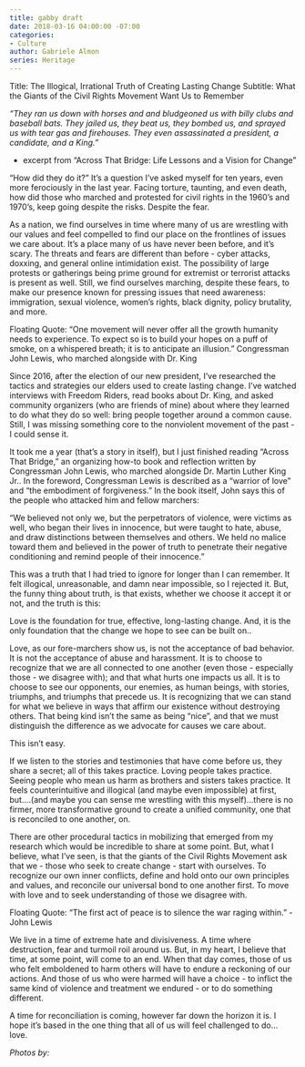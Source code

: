 ```yaml
---
title: gabby draft
date: 2018-03-16 04:00:00 -07:00
categories:
- Culture
author: Gabriele Almon
series: Heritage
---
```


Title: The Illogical, Irrational Truth of Creating Lasting Change
Subtitle: What the Giants of the Civil Rights Movement Want Us to Remember

*“They ran us down with horses and and bludgeoned us with billy clubs and baseball bats. They jailed us, they beat us, they bombed us, and sprayed us with tear gas and firehouses. They even assassinated a president, a candidate, and a King.”*

- excerpt from “Across That Bridge: Life Lessons and a Vision for Change”

“How did they do it?” It’s a question I’ve asked myself for ten years, even more ferociously in the last year. Facing torture, taunting, and even death, how did those who marched and protested for civil rights in the 1960’s and 1970’s, keep going despite the risks. Despite the fear.

As a nation, we find ourselves in time where many of us are wrestling with our values and feel compelled to find our place on the frontlines of issues we care about. It’s a place many of us have never been before, and it’s scary. The threats and fears are different than before - cyber attacks, doxxing, and general online intimidation exist. The possibility of large protests or gatherings being prime ground for extremist or terrorist attacks is present as well. Still, we find ourselves marching, despite these fears, to make our presence known for pressing issues that need awareness: immigration, sexual violence, women’s rights, black dignity, policy brutality, and more.

Floating Quote:
“One movement will never offer all the growth humanity needs to experience. To expect so is to build your hopes on a puff of smoke, on a whispered breath; it is to anticipate an illusion.” Congressman John Lewis, who marched alongside with Dr. King

Since 2016, after the election of our new president, I’ve researched the tactics and strategies our elders used to create lasting change. I’ve watched interviews with Freedom Riders, read books about Dr. King, and asked community organizers (who are friends of mine) about where they learned to do what they do so well: bring people together around a common cause. Still, I was missing something core to the nonviolent movement of the past - I could sense it.

It took me a year (that’s a story in itself), but I just finished reading “Across That Bridge,” an organizing how-to book and reflection written by Congressman John Lewis, who marched alongside Dr. Martin Luther King Jr..  In the foreword, Congressman Lewis is described as a “warrior of love” and “the embodiment of forgiveness.” In the book itself, John says this of the people who attacked him and fellow marchers:

“We believed not only we, but the perpetrators of violence, were victims as well, who began their lives in innocence, but were taught to hate, abuse, and draw distinctions between themselves and others. We held no malice toward them and believed in the power of truth to penetrate their negative conditioning and remind people of their innocence.”

This was a truth that I had tried to ignore for longer than I can remember. It felt illogical, unreasonable, and damn near impossible, so I rejected it. But, the funny thing about truth, is that exists, whether we choose it accept it or not, and the truth is this:

Love is the foundation for true, effective, long-lasting change. And, it is the only foundation that the change we hope to see can be built on..

Love, as our fore-marchers show us, is not the acceptance of bad behavior. It is not the acceptance of abuse and harassment. It is to choose to recognize that we are all connected to one another (even those - especially those - we disagree with); and that what hurts one impacts us all. It is to choose to see our opponents, our enemies, as human beings, with stories, triumphs, and triumphs that precede us. It is recognizing that we can stand for what we believe in ways that affirm our existence without destroying others. That being kind isn’t the same as being “nice”, and that we must distinguish the difference as we advocate for causes we care about.

This isn’t easy.

If we listen to the stories and testimonies that have come before us, they share a secret; all of this takes practice. Loving people takes practice. Seeing people who mean us harm as brothers and sisters takes practice. It feels counterintuitive and illogical (and maybe even impossible) at first, but....(and maybe you can sense me wrestling with this myself)...there is no firmer, more transformative ground to create a unified community, one that is reconciled to one another, on.

There are other procedural tactics in mobilizing that emerged from my research which would be incredible to share at some point. But, what I believe, what I’ve seen, is that the giants of the Civil Rights Movement ask that we - those who seek to create change - start with ourselves. To recognize our own inner conflicts, define and hold onto our own principles and values, and reconcile our universal bond to one another first. To move with love and to seek understanding of those we disagree with.

Floating Quote:
“The first act of peace is to silence the war raging within.” - John Lewis

We live in a time of extreme hate and divisiveness. A time where destruction, fear and turmoil roil around us. But, in my heart, I believe that time, at some point, will come to an end. When that day comes, those of us who felt emboldened to harm others will have to endure a reckoning of our actions. And those of us who were harmed will have a choice - to inflict the same kind of violence and treatment we endured - or to do something different.

A time for reconciliation is coming, however far down the horizon it is. I hope it’s based in the one thing that all of us will feel challenged to do... love.

*Photos by:*